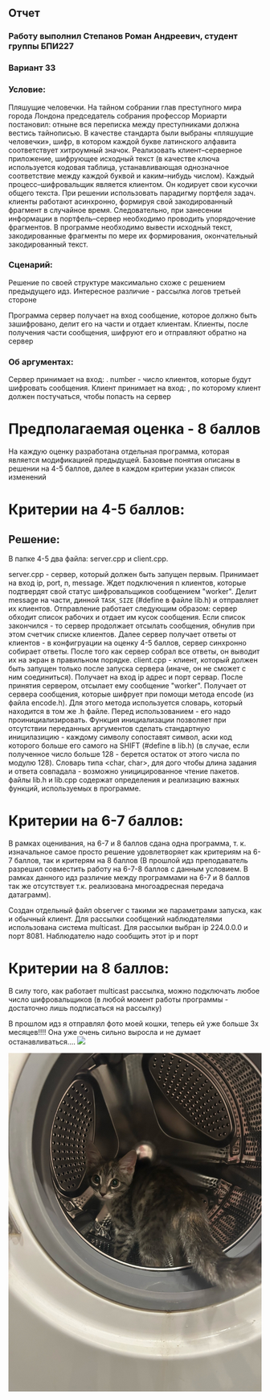 ## Отчет

### Работу выполнил Степанов Роман Андреевич, студент группы БПИ227

### Вариант 33

### Условие:

Пляшущие человечки. На тайном собрании глав преступного
мира города Лондона председатель собрания профессор Мориарти постановил: отныне вся переписка между преступниками должна
вестись тайнописью. В качестве стандарта были выбраны «пляшущие человечки», шифр, в котором каждой букве латинского
алфавита соответствует хитроумный значок.
Реализовать клиент–серверное приложение, шифрующее
исходный текст (в качестве ключа используется кодовая
таблица, устанавливающая однозначное соответствие
между каждой буквой и каким–нибудь числом).
Каждый процесс–шифровальщик является клиентом. Он кодирует свои кусочки общего текста. При решении использовать
парадигму портфеля задач. клиенты работают асинхронно, формируя свой закодированный фрагмент в случайное время.
Следовательно, при занесении информации в портфель–сервер необходимо проводить упорядочение фрагментов.
В программе необходимо вывести исходный текст, закодированные
фрагменты по мере их формирования, окончательный закодированный текст.

### Сценарий:

Решение по своей структуре максимально схоже с решением предыдущего идз. Интересное различие - рассылка логов третьей
стороне

Программа сервер получает на вход сообщение, которое должно быть зашифровано, делит его на части и отдает клиентам.
Клиенты, после получения части сообщения, шифруют его и отправляют обратно на сервер

### Об аргументах:

Сервер принимает на вход: <ip> <port> <number> <message>.
number - число клиентов, которые будут шифровать сообщения.
Клиент принимает на вход: <ip> <port>, по которому клиент должен постучаться, чтобы попасть на сервер

# Предполагаемая оценка - 8 баллов

На каждую оценку разработана отдельная программа, которая является модификацией предыдущей. Базовые понятия описаны в
решении на 4-5 баллов, далее в каждом критерии указан список изменений

# Критерии на 4-5 баллов:

## Решение:

В папке 4-5 два файла: server.cpp и client.cpp.

server.cpp - сервер, который должен быть запущен первым. Принимает на вход ip, port, n, message. Ждет подключения n
клиентов, которые подтвердят свой статус шифровальщиков сообщением "worker". Делит message на части,
динной ```TASK_SIZE``` (#define в файле lib.h) и отправляет их клиентов. Отправление работает следующим образом: сервер
обходит список рабочих и отдает им кусок сообщения. Если список закончился - то сервер продолжает отсылать сообщения,
обнулив при этом счетчик списке клиентов. Далее сервер получает ответы от клиентов - в конфигруации на оценку 4-5
баллов, сервер синхронно собирает ответы.
После того как сервер собрал все ответы, он выводит их на экран в правильном порядке.
client.cpp - клиент, который должен быть запущен только после запуска сервера (иначе, он не сможет с ним соединиться).
Получает на вход ip адрес и порт сервар. После принятия сервером, отсылает ему сообщение "worker". Получает от сервера
сообщения, которые шифрует при помощи метода encode (из файла encode.h). Для этого метода используется словарь, который
находится в том же .h файле. Перед использованием - его надо проинициализировать. Функция инициализации позволяет при
отсутствии переданных аргументов сделать стандартную иницилазицию - каждому символу сопоставят символ, аски код которого
больше его самого на SHIFT (#define в lib.h) (в случае, если полученное число больше 128 - берется остаток от этого
числа по модулю 128). Словарь типа <char, char>, для дого чтобы длина задания и ответа совпадала - возможно
уницицированное чтение пакетов.
файлы lib.h и lib.cpp содержат определения и реализацию важных функций, используемых в программе.

# Критерии на 6-7 баллов:

В рамках оценивания, на 6-7 и 8 баллов сдана одна программа, т. к. изначальное самое просто решение удовлетворяет как
критериям на 6-7 баллов, так и критерям на 8 баллов (В прошлой идз преподаватель разрешил совместить работу на 6-7-8
баллов с данным условием. В рамках данного идз различие между программами на 6-7 и 8 баллов так же отсутствует т.к.
реализована многоадресная передача датаграмм).

Создан отдельный файл observer с такими же параметрами запуска, как и обычный клиент. Для рассылки сообщений
наблюдателями использована система multicast.
Для рассылки выбран ip 224.0.0.0 и порт 8081. Наблюдателю надо сообщить этот ip и порт

# Критерии на 8 баллов:

В силу того, как работает multicast рассылка, можно подключать любое число шифровальщиков (в любой момент работы
программы - достаточно лишь подписаться на рассылку)

В прошлом идз я отправлял фото моей кошки, теперь ей уже больше 3х месяцев!!!!
Она уже очень сильно выросла и не думает останавливаться....
![](../Cat/1.jpg)

![](/Cat/2.jpg)
